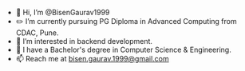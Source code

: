 - 👋 Hi, I’m @BisenGaurav1999
- ✏️ I’m currently pursuing PG Diploma in Advanced Computing from CDAC, Pune.
- 👀 I’m interested in backend development.
- 💼 I have a Bachelor's degree in Computer Science & Engineering.
- 📫 Reach me at bisen.gaurav.1999@gmail.com


